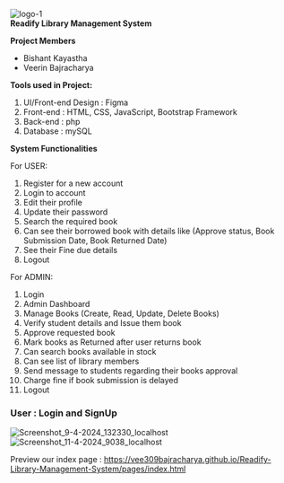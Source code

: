 ![logo-1](https://github.com/vee309bajracharya/Readify-Library-Management-System/assets/102459306/b965f890-6da0-4e08-82d1-0ebe4554059a)         
****Readify Library Management System****


**Project Members**
- Bishant Kayastha
- Veerin Bajracharya


**Tools used in Project:**
1. UI/Front-end Design : Figma
2. Front-end : HTML, CSS, JavaScript, Bootstrap Framework
3. Back-end : php
4. Database : mySQL


**System Functionalities**

For USER:

1. Register for a new account
2. Login to account
3. Edit their profile
4. Update their password
5. Search the required book
6. Can see their borrowed book with details like (Approve status, Book Submission Date, Book Returned Date)
7. See their Fine due details
8. Logout

For ADMIN:

1. Login
2. Admin Dashboard
3. Manage Books (Create, Read, Update, Delete Books)
4. Verify student details and Issue them book
5. Approve requested book
6. Mark books as Returned after user returns book
7. Can search books available in stock
8. Can see list of library members
9. Send message to students regarding their books approval
10. Charge fine if book submission is delayed
11. Logout


### **User : Login and SignUp**
![Screenshot_9-4-2024_132330_localhost](https://github.com/vee309bajracharya/Readify-Library-Management-System/assets/102459306/ca59f0b6-ab2f-4457-a7c6-3f643a36fbe5)
![Screenshot_11-4-2024_9038_localhost](https://github.com/vee309bajracharya/Readify-Library-Management-System/assets/102459306/3e64ef8d-4e14-49aa-9b8b-2d70cf37d220)

Preview our index page : https://vee309bajracharya.github.io/Readify-Library-Management-System/pages/index.html
